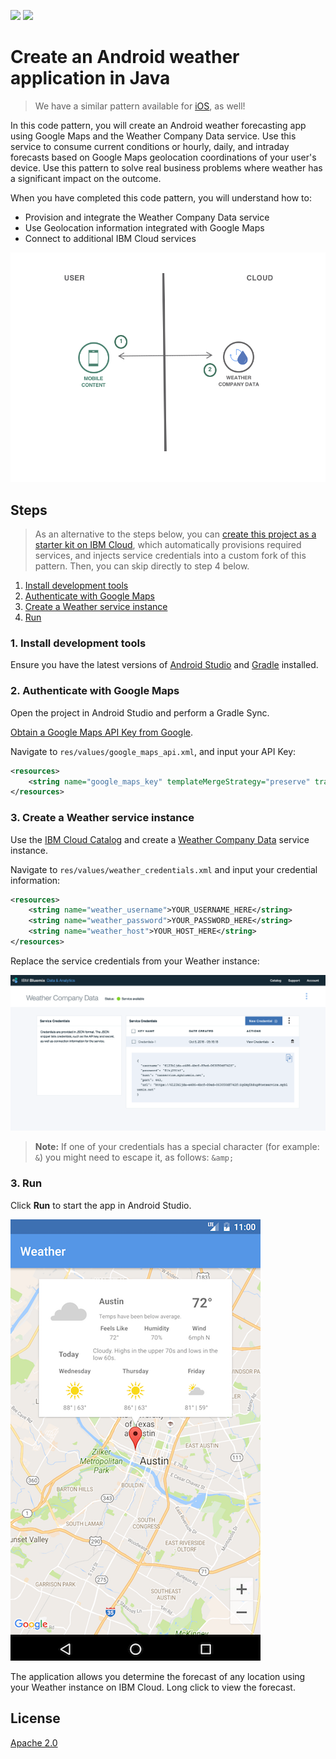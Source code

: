 [![](https://img.shields.io/badge/IBM%20Cloud-powered-blue.svg)](https://bluemix.net)
[![](https://img.shields.io/badge/platform-android-lightgrey.svg?style=flat)](https://developer.android.com/index.html)

# Create an Android weather application in Java

> We have a similar pattern available for [iOS](https://github.com/IBM/weather-forecasting-ios), as well!

In this code pattern, you will create an Android weather forecasting app using Google Maps and the Weather Company Data service. Use this service to consume current conditions or hourly, daily, and intraday forecasts based on Google Maps geolocation coordinations of your user's device. Use this pattern to solve real business problems where weather has a significant impact on the outcome.

When you have completed this code pattern, you will understand how to:

* Provision and integrate the Weather Company Data service
* Use Geolocation information integrated with Google Maps
* Connect to additional IBM Cloud services

![](README_Images/architecture.png)

## Steps

> As an alternative to the steps below, you can [create this project as a starter kit on IBM Cloud](https://console.bluemix.net/developer/mobile/create-app?defaultDeploymentToolchain=&defaultLanguage=ANDROID&env_id=ibm%3Ayp%3Aus-south&starterKit=fad1d49e-f7b6-3aff-9b53-14673fca4399&tenantNavMode=true), which automatically provisions required services, and injects service credentials into a custom fork of this pattern. Then, you can skip directly to step 4 below.

1. [Install development tools](#1-install-development-tools)
1. [Authenticate with Google Maps](#2-authenticate-with-google-maps)
1. [Create a Weather service instance](#3-create-a-weather-service-instance)
1. [Run](#4-run)

### 1. Install development tools

Ensure you have the latest versions of [Android Studio](https://developer.android.com/studio/index.html) and [Gradle](https://gradle.org/gradle-download/) installed.

### 2. Authenticate with Google Maps

Open the project in Android Studio and perform a Gradle Sync.

[Obtain a Google Maps API Key from Google](https://developers.google.com/maps/documentation/android-sdk/signup).

Navigate to `res/values/google_maps_api.xml`, and input your API Key:

```xml
<resources>
    <string name="google_maps_key" templateMergeStrategy="preserve" translatable="false">YOUR_KEY_HERE</string>
</resources>
```

### 3. Create a Weather service instance

Use the [IBM Cloud Catalog](https://console.ng.bluemix.net/catalog/) and create a [Weather Company Data](https://console.ng.bluemix.net/catalog/services/weather-company-data/) service instance.

Navigate to `res/values/weather_credentials.xml` and input your credential information:

```xml
<resources>
    <string name="weather_username">YOUR_USERNAME_HERE</string>
    <string name="weather_password">YOUR_PASSWORD_HERE</string>
    <string name="weather_host">YOUR_HOST_HERE</string>
</resources>
```

Replace the service credentials from your Weather instance:

![Service credentials](README_Images/service-credentials.png)

> **Note:** If one of your credentials has a special character (for example: `&`) you might need to escape it, as follows:  `&amp;`

### 3. Run

Click **Run** to start the app in Android Studio.

![Weather App Screenshot](README_Images/weather.png)

The application allows you determine the forecast of any location using your Weather instance on IBM Cloud. Long click to view the forecast.

## License

[Apache 2.0](LICENSE)
